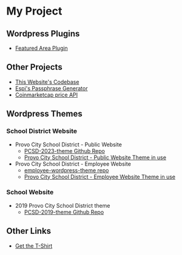 # My Project
## Wordpress Plugins
- [Featured Area Plugin](https://github.com/Provo-City-School-District/pcsd-featured-area)


## Other Projects
- [This Website's Codebase](https://github.com/joshespi/personalSite)
- [Espi's Passphrase Generator](https://iamjoshespinoza.com/passphrase/)
- [Coinmarketcap price API](https://github.com/joshespi/crypto-price-api)


## Wordpress Themes
### School District Website
- Provo City School District - Public Website
  - [PCSD-2023-theme Github Repo](https://github.com/Provo-City-School-District/pcsdtwentytwentythree)
  - [Provo City School District - Public Website Theme in use](https://provo.edu/)
- Provo City School District - Employee Website
  - [employee-wordpress-theme repo](https://github.com/Provo-City-School-District/employee-wordpress-theme)
  - [Provo City School District - Employee Website Theme in use]()

### School Website
- 2019 Provo City School District theme
  - [PCSD-2019-theme Github Repo](https://github.com/Provo-City-School-District/PCSD-2019-Theme)


## Other Links
- [Get the T-Shirt](https://teespring.com/espi-speaks)